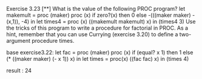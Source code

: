 Exercise 3.23 [**] What is the value of the following PROC program?
let makemult = proc (maker)
proc (x)
if zero?(x)
then 0
else -(((maker maker) -(x,1)), -4)
in let times4 = proc (x) ((makemult makemult) x)
in (times4 3)
Use the tricks of this program to write a procedure for factorial in PROC. As a hint,
remember that you can use Currying (exercise 3.20) to define a two-argument procedure times.

base exercise3.22:
let fac = proc (maker) proc (x) if (equal? x 1) then 1 else (* ((maker maker) (- x 1)) x)
in let times = proc(x) ((fac fac) x)
in (times 4)

result : 24
